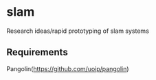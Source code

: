 # slam
Research ideas/rapid prototyping of slam systems

## Requirements
Pangolin(https://github.com/uoip/pangolin) 
